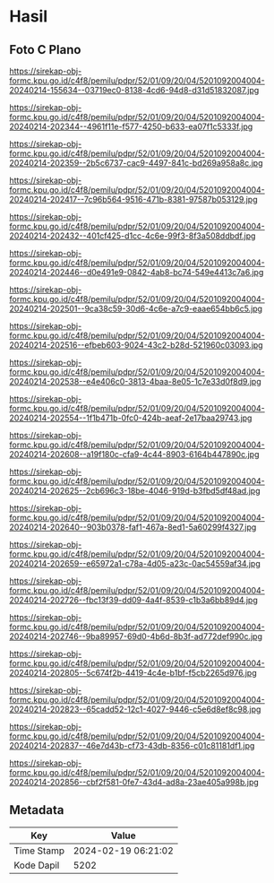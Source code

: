 # Hasil

## Foto C Plano

https://sirekap-obj-formc.kpu.go.id/c4f8/pemilu/pdpr/52/01/09/20/04/5201092004004-20240214-155634--03719ec0-8138-4cd6-94d8-d31d51832087.jpg

https://sirekap-obj-formc.kpu.go.id/c4f8/pemilu/pdpr/52/01/09/20/04/5201092004004-20240214-202344--4961f11e-f577-4250-b633-ea07f1c5333f.jpg

https://sirekap-obj-formc.kpu.go.id/c4f8/pemilu/pdpr/52/01/09/20/04/5201092004004-20240214-202359--2b5c6737-cac9-4497-841c-bd269a958a8c.jpg

https://sirekap-obj-formc.kpu.go.id/c4f8/pemilu/pdpr/52/01/09/20/04/5201092004004-20240214-202417--7c96b564-9516-471b-8381-97587b053129.jpg

https://sirekap-obj-formc.kpu.go.id/c4f8/pemilu/pdpr/52/01/09/20/04/5201092004004-20240214-202432--401cf425-d1cc-4c6e-99f3-8f3a508ddbdf.jpg

https://sirekap-obj-formc.kpu.go.id/c4f8/pemilu/pdpr/52/01/09/20/04/5201092004004-20240214-202446--d0e491e9-0842-4ab8-bc74-549e4413c7a6.jpg

https://sirekap-obj-formc.kpu.go.id/c4f8/pemilu/pdpr/52/01/09/20/04/5201092004004-20240214-202501--9ca38c59-30d6-4c6e-a7c9-eaae654bb6c5.jpg

https://sirekap-obj-formc.kpu.go.id/c4f8/pemilu/pdpr/52/01/09/20/04/5201092004004-20240214-202516--efbeb603-9024-43c2-b28d-521960c03093.jpg

https://sirekap-obj-formc.kpu.go.id/c4f8/pemilu/pdpr/52/01/09/20/04/5201092004004-20240214-202538--e4e406c0-3813-4baa-8e05-1c7e33d0f8d9.jpg

https://sirekap-obj-formc.kpu.go.id/c4f8/pemilu/pdpr/52/01/09/20/04/5201092004004-20240214-202554--1f1b471b-0fc0-424b-aeaf-2e17baa29743.jpg

https://sirekap-obj-formc.kpu.go.id/c4f8/pemilu/pdpr/52/01/09/20/04/5201092004004-20240214-202608--a19f180c-cfa9-4c44-8903-6164b447890c.jpg

https://sirekap-obj-formc.kpu.go.id/c4f8/pemilu/pdpr/52/01/09/20/04/5201092004004-20240214-202625--2cb696c3-18be-4046-919d-b3fbd5df48ad.jpg

https://sirekap-obj-formc.kpu.go.id/c4f8/pemilu/pdpr/52/01/09/20/04/5201092004004-20240214-202640--903b0378-faf1-467a-8ed1-5a60299f4327.jpg

https://sirekap-obj-formc.kpu.go.id/c4f8/pemilu/pdpr/52/01/09/20/04/5201092004004-20240214-202659--e65972a1-c78a-4d05-a23c-0ac54559af34.jpg

https://sirekap-obj-formc.kpu.go.id/c4f8/pemilu/pdpr/52/01/09/20/04/5201092004004-20240214-202726--fbc13f39-dd09-4a4f-8539-c1b3a6bb89d4.jpg

https://sirekap-obj-formc.kpu.go.id/c4f8/pemilu/pdpr/52/01/09/20/04/5201092004004-20240214-202746--9ba89957-69d0-4b6d-8b3f-ad772def990c.jpg

https://sirekap-obj-formc.kpu.go.id/c4f8/pemilu/pdpr/52/01/09/20/04/5201092004004-20240214-202805--5c674f2b-4419-4c4e-b1bf-f5cb2265d976.jpg

https://sirekap-obj-formc.kpu.go.id/c4f8/pemilu/pdpr/52/01/09/20/04/5201092004004-20240214-202823--65cadd52-12c1-4027-9446-c5e6d8ef8c98.jpg

https://sirekap-obj-formc.kpu.go.id/c4f8/pemilu/pdpr/52/01/09/20/04/5201092004004-20240214-202837--46e7d43b-cf73-43db-8356-c01c81181df1.jpg

https://sirekap-obj-formc.kpu.go.id/c4f8/pemilu/pdpr/52/01/09/20/04/5201092004004-20240214-202856--cbf2f581-0fe7-43d4-ad8a-23ae405a998b.jpg


## Metadata

| Key        | Value               |
| ---------- | ------------------- |
| Time Stamp | 2024-02-19 06:21:02 |
| Kode Dapil | 5202                |



